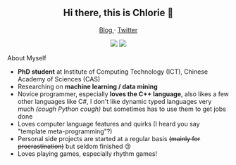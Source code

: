 <h2 align="center">Hi there, this is Chlorie 👋</h2>

<p align="center">
  <a href="https://chlorie.github.io/ChloroBlog/">
  Blog
  </a>
  ·
  <a href="https://twitter.com/_Chlorie_">
  Twitter
  </a>
</p>

<p align="center">
  <img src="https://github-readme-stats.vercel.app/api?username=Chlorie&show_icons=true&hide_border=true&theme=dark"/>
  <img src="https://github-readme-stats.vercel.app/api/top-langs/?username=Chlorie&layout=compact&theme=dark"/>
</p>

About Myself
- **PhD student** at Institute of Computing Technology (ICT), Chinese Academy of Sciences (CAS)
- Researching on **machine learning / data mining**
- Novice programmer, especially **loves the C++ language**, also likes a few other languages like C#, I don't like dynamic typed languages very much *(cough Python cough)* but sometimes has to use them to get jobs done
- Loves computer language features and quirks (I heard you say "template meta-programming"?)
- Personal side projects are started at a regular basis ~~(mainly for procrastination)~~ but seldom finished 😢
- Loves playing games, especially rhythm games!

